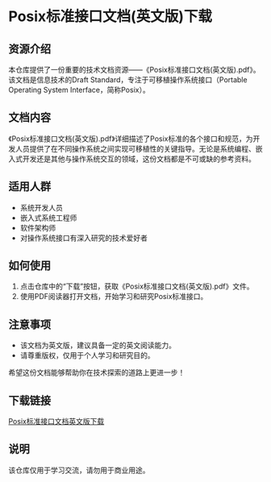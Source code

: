 # Posix标准接口文档(英文版)下载

## 资源介绍

本仓库提供了一份重要的技术文档资源——《Posix标准接口文档(英文版).pdf》。该文档是信息技术的Draft Standard，专注于可移植操作系统接口（Portable Operating System Interface，简称Posix）。

## 文档内容

《Posix标准接口文档(英文版).pdf》详细描述了Posix标准的各个接口和规范，为开发人员提供了在不同操作系统之间实现可移植性的关键指导。无论是系统编程、嵌入式开发还是其他与操作系统交互的领域，这份文档都是不可或缺的参考资料。

## 适用人群

- 系统开发人员
- 嵌入式系统工程师
- 软件架构师
- 对操作系统接口有深入研究的技术爱好者

## 如何使用

1. 点击仓库中的“下载”按钮，获取《Posix标准接口文档(英文版).pdf》文件。
2. 使用PDF阅读器打开文档，开始学习和研究Posix标准接口。

## 注意事项

- 该文档为英文版，建议具备一定的英文阅读能力。
- 请尊重版权，仅用于个人学习和研究目的。

希望这份文档能够帮助你在技术探索的道路上更进一步！

## 下载链接
[Posix标准接口文档英文版下载](https://pan.quark.cn/s/aa778d9ac4e5)

## 说明

该仓库仅用于学习交流，请勿用于商业用途。
